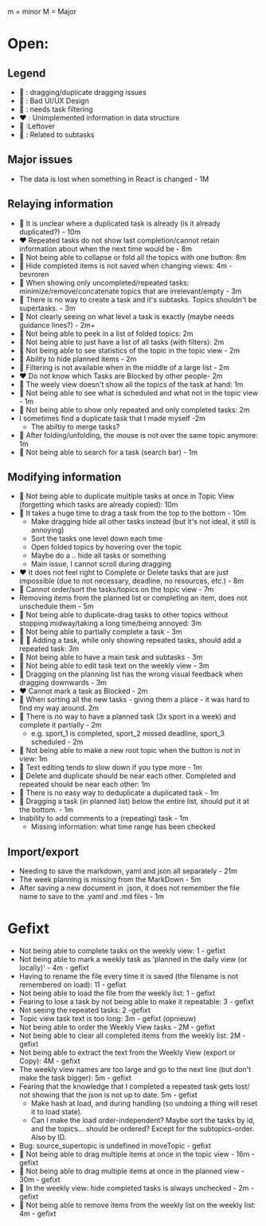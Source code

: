m = minor
M = Major

# Open:

## Legend

- :green_heart: : dragging/duplicate dragging issues
- :yellow_heart: : Bad UI/UX Design
- :blue_heart: : needs task filtering
- :heart: : Unimplemented information in data structure
- :orange_heart: :Leftover
- :purple_heart: : Related to subtasks

## Major issues

- The data is lost when something in React is changed - 1M

## Relaying information

- :yellow_heart: It is unclear where a duplicated task is already (is it already duplicated?) - 10m 
- :heart: Repeated tasks do not show last completion/cannot retain information about when the next time would be - 8m
- :yellow_heart: Not being able to collapse or fold all the topics with one button: 8m 
- :blue_heart: Hide completed items is not saved when changing views: 4m - bevroren
- :yellow_heart: When showing only uncompleted/repeated tasks: minimize/remove/concatenate topics that are irrelevant/empty - 3m
- :purple_heart: There is no way to create a task and it's subtasks. Topics shouldn't be supertasks. - 3m
- :yellow_heart: Not clearly seeing on what level a task is exactly (maybe needs guidance lines?) - 2m+
- :yellow_heart: Not being able to peek in a list of folded topics: 2m
- :blue_heart: Not being able to just have a list of all tasks (with filters): 2m
- :yellow_heart: Not being able to see statistics of the topic in the topic view - 2m
- :blue_heart: Ability to hide planned items - 2m
- :blue_heart: Filtering is not available when in the middle of a large list - 2m
- :heart: Do not know which Tasks are Blocked by other people- 2m
- :yellow_heart: The weely view doesn't show all the topics of the task at hand: 1m
- :blue_heart: Not being able to see what is scheduled and what not in the topic view - 1m
- :blue_heart: Not being able to show only repeated and only completed tasks: 2m
- I sometimes find a duplicate task that I made myself -2m
	+ The abiltiy to merge tasks?
- :yellow_heart: After folding/unfolding, the mouse is not over the same topic anymore: 1m
- :orange_heart: Not being able to search for a task (search bar) - 1m

## Modifying information

- :yellow_heart: Not being able to duplicate multiple tasks at once in Topic View (forgetting which tasks are already copied): 10m
- :green_heart: It takes a huge time to drag a task from the top to the bottom - 10m
	- Make dragging hide all other tasks instead (but it's not ideal, it still is annoying)
	- Sort the tasks one level down each time
	- Open folded topics by hovering over the topic
	- Maybe do a .. hide all tasks or something
	- Main issue, I cannot scroll during dragging
- :heart: It does not feel right to Complete or Delete tasks that are just impossible (due to not necessary, deadline, no resources, etc.) - 8m
- :orange_heart: Cannot order/sort the tasks/topics on the topic view - 7m
- Removing items from the planned list or completing an item, does not unschedule them - 5m
- :green_heart: Not being able to duplicate-drag tasks to other topics without stopping midway/taking a long time/being annoyed: 3m
- :purple_heart: Not being able to partially complete a task - 3m
- :yellow_heart: :blue_heart: Adding a task, while only showing repeated tasks, should add a repeated task: 3m
- :purple_heart: Not being able to have a main task and subtasks - 3m
- :orange_heart: Not being able to edit task text on the weekly view - 3m
- :green_heart: Dragging on the planning list has the wrong visual feedback when dragging downwards - 3m
- :heart: Cannot mark a task as Blocked - 2m
- :green_heart: When sorting all the new tasks - giving them a place - it was hard to find my way around. 2m
- :purple_heart: There is no way to have a planned task (3x sport in a week) and complete it partially - 2m
	+ e.g. sport_1 is completed, sport_2 missed deadline, sport_3 scheduled - 2m
- :orange_heart: Not being able to make a new root topic when the button is not in view: 1m
- :orange_heart: Text editing tends to slow down if you type more - 1m
- :yellow_heart: Delete and duplicate should be near each other. Completed and repeated should be near each other: 1m
-  :yellow_heart: There is no easy way to deduplicate a duplicated task - 1m
- :green_heart: Dragging a task (in planned list) below the entire list, should put it at the bottom. - 1m
- Inability to add comments to a (repeating) task - 1m
	+ Missing information: what time range has been checked


## Import/export

- Needing to save the markdown, yaml and json all separately - 21m
- The week planning is missing from the MarkDown - 5m
- After saving a new document in .json, it does not remember the file name to save to the .yaml and .md files - 1m

# Gefixt

- Not being able to complete tasks on the weekly view: 1 - gefixt
- Not being able to mark a weekly task as 'planned in the daily view (or locally)' - 4m - gefixt
- Having to rename the file every time it is saved (the filename is not remembered on load): 11 - gefixt
- Not being able to load the file from the weekly list: 1 - gefixt
- Fearing to lose a task by not being able to make it repeatable: 3 - gefixt
- Not seeing the repeated tasks: 2 -gefixt
- Topic view task text is too long: 3m - gefixt (opnieuw)
- Not being able to order the Weekly View tasks - 2M - gefixt
- Not being able to clear all completed items from the weekly list: 2M - gefixt
- Not being able to extract the text from the Weekly View (export or Copy): 4M - gefixt
- The weekly view names are too large and go to the next line (but don't make the task bigger): 5m - gefixt
- Fearing that the knowledge that I completed a repeated task gets lost/ not showing that the json is not up to date. 5m - gefixt
	- Make hash at load, and during handling (so undoing a thing will reset it to load state). 
	- Can I make the load order-independent? Maybe sort the tasks by id, and the topics... should be ordered? Except for the subtopics-order. Also by ID.
 - Bug: source_supertopic is undefined in moveTopic - gefixt
- :green_heart: Not being able to drag multiple items at once in the topic view - 16m - gefixt
- :green_heart: Not being able to drag multiple items at once in the planned view - 30m - gefixt
- :blue_heart: In the weekly view: hide completed tasks is always unchecked - 2m - gefixt
- :yellow_heart: Not being able to remove items from the weekly list on the weekly list: 4m - gefixt
